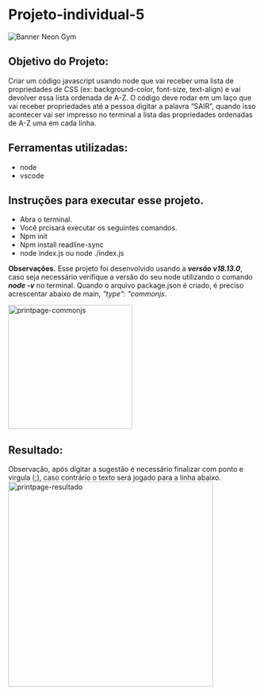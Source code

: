 # Projeto-individual-5
![Banner Neon Gym](https://user-images.githubusercontent.com/112557569/216474831-363bdc00-f293-4138-b111-15a1fdc2fd35.jpg)

<h2><strong> Objetivo do Projeto: </strong></h2>
Criar  um código javascript  usando node que vai receber uma lista de
propriedades de CSS (ex: background-color, font-size, text-align) e vai devolver
essa lista ordenada de A-Z. O código deve rodar em um laço que vai receber propriedades até a
pessoa digitar a palavra “SAIR”, quando isso acontecer vai ser impresso
no terminal a lista das propriedades ordenadas de A-Z uma em cada linha.

<h2> <strong>Ferramentas utilizadas:</strong></h2><ul>
<li>node</li>
<li>vscode</li> </ul>

<h2><strong>Instruções para executar esse projeto.</strong></h2>
<ul>
<li>Abra o terminal. </li>
<li>Você prcisará executar os seguintes comandos.</li>
<li>Npm init </li>
<li>Npm install readline-sync</li>
<li>node  index.js  ou node ./index.js </li>
</ul>
<p>
<strong>Observações.</strong>
  Esse projeto foi desenvolvido usando a <strong><em>versão v18.13.0</em></strong>, caso seja necessário verifique a versão do seu node utilizando o comando <strong><em>node -v</em></strong> no terminal. 
Quando o arquivo package.json é criado, é preciso acrescentar abaixo de main, <em>"type": "commonjs</em>. </p><p>

<img width="250" alt="printpage-commonjs" src="https://user-images.githubusercontent.com/112557569/216472039-c5752ac3-c241-4cb5-ab72-962e0a0e3f08.png">
</p>


<h2> Resultado:</h2>
Observação, após digitar a sugestão é necessário finalizar com ponto e virgula (;), caso contrário o texto será jogado para a linha abaixo. 

<img width="413" alt="printpage-resultado" src="https://user-images.githubusercontent.com/112557569/216471916-08a926d0-8b08-405c-b1d0-651f1596c36e.png">
